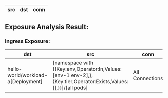 | src | dst | conn |
|-----|-----|------|
## Exposure Analysis Result:

### Ingress Exposure:
| dst | src | conn |
|-----|-----|------|
| hello-world/workload-a[Deployment] | [namespace with {{Key:env,Operator:In,Values:[env-1 env-2],},{Key:tier,Operator:Exists,Values:[],}}]/[all pods] | All Connections |
